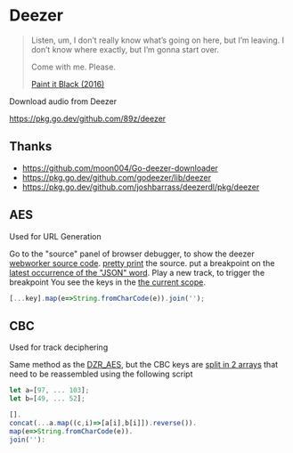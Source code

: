 # Deezer

> Listen, um, I don’t really know what’s going on here, but I’m leaving. I
> don’t know where exactly, but I’m gonna start over.
>
> Come with me. Please.
>
> [Paint it Black (2016)](//wikipedia.org/wiki/Paint_It_Black_%282016_film%29)

Download audio from Deezer

https://pkg.go.dev/github.com/89z/deezer

## Thanks

- https://github.com/moon004/Go-deezer-downloader
- https://pkg.go.dev/github.com/godeezer/lib/deezer
- https://pkg.go.dev/github.com/joshbarrass/deezerdl/pkg/deezer

## AES

Used for URL Generation

Go to the "source" panel of browser debugger, to show the deezer [webworker
source code](https://imgur.com/pwS370Q.png). [pretty
print](https://i.imgur.com/P3eaAf3.png) the source. put a breakpoint on the
[latest occurrence of the "JSON" word](https://i.imgur.com/E0UJDwX.png). Play a
new track, to trigger the breakpoint You see the keys in the [the current
scope](https://i.imgur.com/1e6P98L.png).

~~~js
[...key].map(e=>String.fromCharCode(e)).join('');
~~~

## CBC

Used for track deciphering

Same method as the [DZR_AES](#DZR_AES), but the CBC keys are [split in 2
arrays](https://i.imgur.com/1e6P98L.png) that need to be reassembled using the
following script

~~~js
let a=[97, ... 103];
let b=[49, ... 52];

[].
concat(...a.map((c,i)=>[a[i],b[i]]).reverse()).
map(e=>String.fromCharCode(e)).
join(''):
~~~
